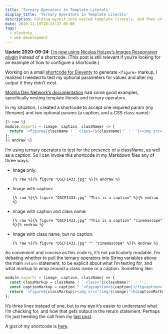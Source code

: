 ```yaml
---
title: 'Ternary Operators in Template Literals'
display_title: 'Ternary Operators in Template Literals'
description: Folding myself into nested template literals, and then unfurling again.
date: 2019-11-19T10:23:27-05:00
tags:
  - eleventy
  - web-development
---
```


**Update 2020-09-24**: [I’m now using Nicolas Hoizey’s Images Responsiver plugin](/posts/eleventy-images-responsiver/) instead of a shortcode. (This post is still relevant if you’re looking for an example of how to configure a shortcode.)

Working on a small [shortcode for Eleventy](https://gist.github.com/dirtystylus/d488ea82fec9ebda8308a288015d019b) to generate `<figure>` markup, I realized I needed to test my optional parameters for values and alter my output if they didn’t exist.

[Mozilla Dev Network’s documentation](https://developer.mozilla.org/en-US/docs/Web/JavaScript/Reference/Template_literals#Nesting_templates) had some good examples, specifically nesting template literals and ternary operators.

In my situation, I created a shortcode to accept one required param (my filename) and two optional params (a caption, and a CSS class name):

```js
{% raw %}
module.exports = (image, caption, className) => {
  return `<figure${className ? ` class="${className}"` : ''}><img src="/img/${image}" />${caption ? `<figcaption>${caption}</figcaption>` : ''}</figure>`;
};
{% endraw %}
```

I’m using ternary operators to test for the presence of a className, as well as a caption. So I can invoke this shortcode in my Markdown files any of three ways:

- Image only: 

  ```twig
  {% raw %}{% figure "DSCF1433.jpg" %}{% endraw %}
  ```

- Image with caption: 

  ```twig
  {% raw %}{% figure "DSCF1433.jpg" "This is a caption" %}{% endraw %}  
  ```
  
- Image with caption and class name: 
  
  ```twig
  {% raw %}{% figure "DSCF1433.jpg" "This is a caption" "cinemascope" %}{% endraw %}
  ```

- Image with class name, but no caption: 
  
  ```twig
  {% raw %}{% figure "DSCF1433.jpg" "" "cinemascope" %}{% endraw %}
  ```

As convenient and concise as this code is, it’s not particularly readable. I’m debating whether to pull the ternary operators into String variables above the main `return` statement, to be explicit about what I’m testing for, and what markup to wrap around a class name or a caption. Something like:

```js
module.exports = (image, caption, className) => {
  const classMarkup = className ? ` class="${className}"` : '';
  const captionMarkup = caption ? `<figcaption>${caption}</figcaption>` : '';
  return `<figure${classMarkup}><img src="/img/${image}">${captionMarkup}</figure>`;
};
```

It’s three lines instead of one, but to my eye it’s easier to understand what I’m checking for, and how that gets output in the return statement. Perhaps I’m just heeding the call from my [last post](http://dirtystylus.com/2019/11/18/guido-van-rossum-on-cryptic-code/).

A gist of my shortcode is [here](https://gist.github.com/dirtystylus/d488ea82fec9ebda8308a288015d019b).